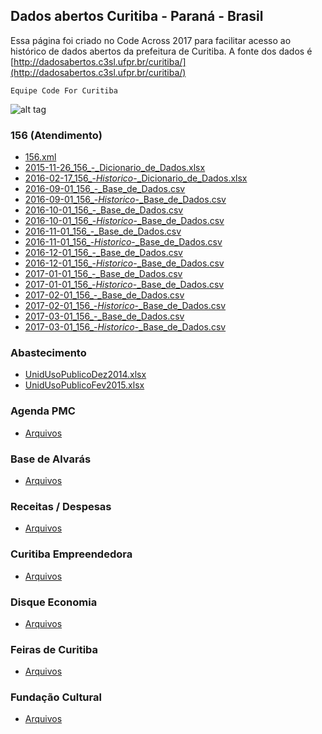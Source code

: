 ## Dados abertos Curitiba - Paraná - Brasil

Essa página foi criado no Code Across 2017 para facilitar acesso ao histórico de dados abertos da prefeitura de Curitiba. 
A fonte dos dados é [http://dadosabertos.c3sl.ufpr.br/curitiba/](http://dadosabertos.c3sl.ufpr.br/curitiba/)

`Equipe Code For Curitiba`

![alt tag](http://res.cloudinary.com/hrscywv4p/image/upload/c_limit,f_auto,h_3000,q_90,w_1200/v1/444572/9096184ba9194addace91811d3d9fac0_o74tsy.png)



### 156 (Atendimento)

- [156.xml](http://dadosabertos.c3sl.ufpr.br/curitiba/156/156.xml)
- [2015-11-26_156_-_Dicionario_de_Dados.xlsx](http://dadosabertos.c3sl.ufpr.br/curitiba/156/2015-11-26_156_-_Dicionario_de_Dados.xlsx)
- [2016-02-17_156_-_Historico_-_Dicionario_de_Dados.xlsx](http://dadosabertos.c3sl.ufpr.br/curitiba/156/2016-02-17_156_-_Historico_-_Dicionario_de_Dados.xlsx)
- [2016-09-01_156_-_Base_de_Dados.csv](http://dadosabertos.c3sl.ufpr.br/curitiba/156/2016-09-01_156_-_Base_de_Dados.csv)
- [2016-09-01_156_-_Historico_-_Base_de_Dados.csv](http://dadosabertos.c3sl.ufpr.br/curitiba/156/2016-09-01_156_-_Historico_-_Base_de_Dados.csv)
- [2016-10-01_156_-_Base_de_Dados.csv](http://dadosabertos.c3sl.ufpr.br/curitiba/156/2016-10-01_156_-_Base_de_Dados.csv)
- [2016-10-01_156_-_Historico_-_Base_de_Dados.csv](http://dadosabertos.c3sl.ufpr.br/curitiba/156/2016-10-01_156_-_Historico_-_Base_de_Dados.csv)
- [2016-11-01_156_-_Base_de_Dados.csv](http://dadosabertos.c3sl.ufpr.br/curitiba/156/2016-11-01_156_-_Base_de_Dados.csv)
- [2016-11-01_156_-_Historico_-_Base_de_Dados.csv](http://dadosabertos.c3sl.ufpr.br/curitiba/156/2016-11-01_156_-_Historico_-_Base_de_Dados.csv)
- [2016-12-01_156_-_Base_de_Dados.csv](http://dadosabertos.c3sl.ufpr.br/curitiba/156/2016-12-01_156_-_Base_de_Dados.csv)
- [2016-12-01_156_-_Historico_-_Base_de_Dados.csv](http://dadosabertos.c3sl.ufpr.br/curitiba/156/2016-12-01_156_-_Historico_-_Base_de_Dados.csv)
- [2017-01-01_156_-_Base_de_Dados.csv](http://dadosabertos.c3sl.ufpr.br/curitiba/156/2017-01-01_156_-_Base_de_Dados.csv)
- [2017-01-01_156_-_Historico_-_Base_de_Dados.csv](http://dadosabertos.c3sl.ufpr.br/curitiba/156/2017-01-01_156_-_Historico_-_Base_de_Dados.csv)
- [2017-02-01_156_-_Base_de_Dados.csv](http://dadosabertos.c3sl.ufpr.br/curitiba/156/2017-02-01_156_-_Base_de_Dados.csv)
- [2017-02-01_156_-_Historico_-_Base_de_Dados.csv](http://dadosabertos.c3sl.ufpr.br/curitiba/156/2017-02-01_156_-_Historico_-_Base_de_Dados.csv)
- [2017-03-01_156_-_Base_de_Dados.csv](http://dadosabertos.c3sl.ufpr.br/curitiba/156/2017-03-01_156_-_Base_de_Dados.csv)
- [2017-03-01_156_-_Historico_-_Base_de_Dados.csv](http://dadosabertos.c3sl.ufpr.br/curitiba/156/2017-03-01_156_-_Historico_-_Base_de_Dados.csv)

### Abastecimento

- [UnidUsoPublicoDez2014.xlsx](http://dadosabertos.c3sl.ufpr.br/curitiba/Abastecimento/UnidUsoPublicoDez2014.xlsx)
- [UnidUsoPublicoFev2015.xlsx](http://dadosabertos.c3sl.ufpr.br/curitiba/Abastecimento/UnidUsoPublicoFev2015.xlsx)



### Agenda PMC

- [Arquivos](http://dadosabertos.c3sl.ufpr.br/curitiba/AgendaPMC/)

### Base de Alvarás

- [Arquivos](http://dadosabertos.c3sl.ufpr.br/curitiba/BaseAlvaras/)

### Receitas / Despesas

- [Arquivos](http://dadosabertos.c3sl.ufpr.br/curitiba/BaseReceitaDespesa/)

### Curitiba Empreendedora

- [Arquivos](http://dadosabertos.c3sl.ufpr.br/curitiba/CuritibaEmpreendedora/)

### Disque Economia

- [Arquivos](http://dadosabertos.c3sl.ufpr.br/curitiba/DisqueEconomia/)

### Feiras de Curitiba

- [Arquivos](http://dadosabertos.c3sl.ufpr.br/curitiba/FeirasCuritiba/)

### Fundação Cultural

- [Arquivos](http://dadosabertos.c3sl.ufpr.br/curitiba/FundacaoCultural/)
